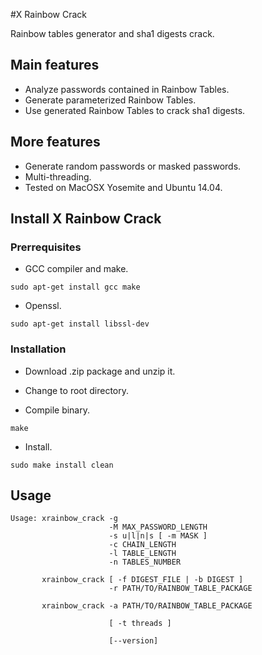 #X Rainbow Crack

Rainbow tables generator and sha1 digests crack.

## Main features
* Analyze passwords contained in Rainbow Tables.
* Generate parameterized Rainbow Tables.
* Use generated Rainbow Tables to crack sha1 digests.

## More features
* Generate random passwords or masked passwords.
* Multi-threading. 
* Tested on MacOSX Yosemite and Ubuntu 14.04.

## Install X Rainbow Crack
### Prerrequisites

* GCC compiler and make.  
```
sudo apt-get install gcc make
```

* Openssl.  
```
sudo apt-get install libssl-dev
```

### Installation

* Download .zip package and unzip it.

* Change to root directory.  

* Compile binary.  
```
make
```
* Install.  
```
sudo make install clean
```


## Usage
```
Usage: xrainbow_crack -g
                      -M MAX_PASSWORD_LENGTH
                      -s u|l|n|s [ -m MASK ]
                      -c CHAIN_LENGTH
                      -l TABLE_LENGTH
                      -n TABLES_NUMBER

       xrainbow_crack [ -f DIGEST_FILE | -b DIGEST ]
                      -r PATH/TO/RAINBOW_TABLE_PACKAGE

       xrainbow_crack -a PATH/TO/RAINBOW_TABLE_PACKAGE

                      [ -t threads ]

                      [--version]
```

